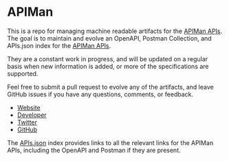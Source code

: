 # APIManThis is a repo for managing machine readable artifacts for the [APIMan APIs](http://www.apiman.io). The goal is to maintain and evolve an OpenAPI, Postman Collection, and APIs.json index for the [APIMan APIs](http://www.apiman.io).They are a constant work in progress, and will be updated on a regular basis when new information is added, or more of the specifications are supported.Feel free to submit a pull request to evolve any of the artifacts, and leave GitHub issues if you have any questions, comments, or feedback.- [Website](http://www.apiman.io)- [Developer](http://www.apiman.io)- [Twitter](https://twitter.com/apiman_io)- [GitHub](https://github.com/apiman)The [APIs.json](https://github.com/api-evangelist/apiman/blob/master/apis.json) index provides links to all the relevant links for the APIMan APIs, including the OpenAPI and Postman if they are present.